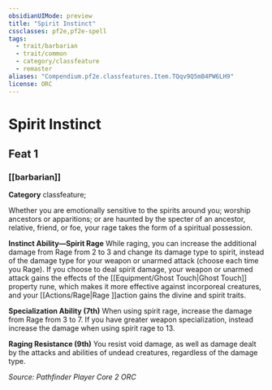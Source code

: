 ```yaml
---
obsidianUIMode: preview
title: "Spirit Instinct"
cssclasses: pf2e,pf2e-spell
tags:
  - trait/barbarian
  - trait/common
  - category/classfeature
  - remaster
aliases: "Compendium.pf2e.classfeatures.Item.TQqv9Q5mB4PW6LH9"
license: ORC
---
```

# Spirit Instinct
## Feat 1
### [[barbarian]]

**Category** classfeature; 




Whether you are emotionally sensitive to the spirits around you; worship ancestors or apparitions; or are haunted by the specter of an ancestor, relative, friend, or foe, your rage takes the form of a spiritual possession.

**Instinct Ability—Spirit Rage** While raging, you can increase the additional damage from Rage from 2 to 3 and change its damage type to spirit, instead of the damage type for your weapon or unarmed attack (choose each time you Rage). If you choose to deal spirit damage, your weapon or unarmed attack gains the effects of the [[Equipment/Ghost Touch|Ghost Touch]] property rune, which makes it more effective against incorporeal creatures, and your [[Actions/Rage|Rage ]]action gains the divine and spirit traits.

**Specialization Ability (7th)** When using spirit rage, increase the damage from Rage from 3 to 7. If you have greater weapon specialization, instead increase the damage when using spirit rage to 13.

**Raging Resistance (9th)** You resist void damage, as well as damage dealt by the attacks and abilities of undead creatures, regardless of the damage type.

*Source: Pathfinder Player Core 2*
*ORC*